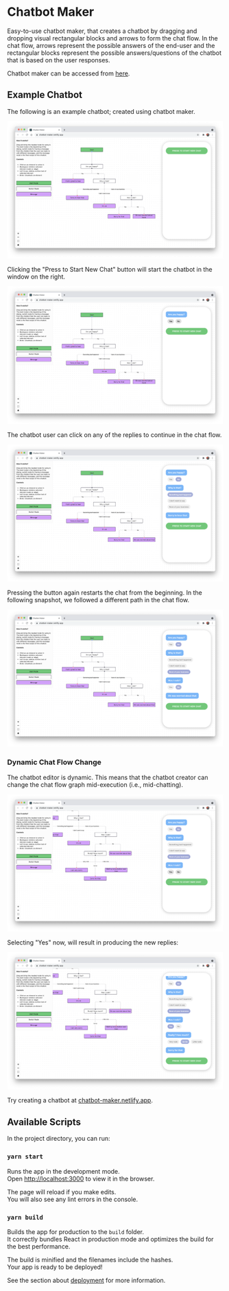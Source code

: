 # Chatbot Maker

Easy-to-use chatbot maker, that creates a chatbot by dragging and dropping visual rectangular blocks and arrows to form the chat flow. In the chat flow, arrows represent the possible answers of the end-user and the rectangular blocks represent the possible answers/questions of the chatbot that is based on the user responses.

Chatbot maker can be accessed from [here](https://chatbot-maker.netlify.app/).

## Example Chatbot

The following is an example chatbot; created using chatbot maker.

![](./screenshots/Program.png)

Clicking the "Press to Start New Chat" button will start the chatbot in the window on the right.

![](screenshots/StartOfExecution.png)

The chatbot user can click on any of the replies to continue in the chat flow.

![](screenshots/FirstPath.png)

Pressing the button again restarts the chat from the beginning. In the following snapshot, we followed a different path in the chat flow.

![](screenshots/SecondPath.png)

### Dynamic Chat Flow Change

The chatbot editor is dynamic. This means that the chatbot creator can change the chat flow graph mid-execution (i.e., mid-chatting).

![](screenshots/MidRunChange.png)

Selecting "Yes" now, will result in producing the new replies:

![](screenshots/ChangeExecution.png)

Try creating a chatbot at [chatbot-maker.netlify.app](https://chatbot-maker.netlify.app/).

## Available Scripts

In the project directory, you can run:

### `yarn start`

Runs the app in the development mode.\
Open [http://localhost:3000](http://localhost:3000) to view it in the browser.

The page will reload if you make edits.\
You will also see any lint errors in the console.

### `yarn build`

Builds the app for production to the `build` folder.\
It correctly bundles React in production mode and optimizes the build for the best performance.

The build is minified and the filenames include the hashes.\
Your app is ready to be deployed!

See the section about [deployment](https://facebook.github.io/create-react-app/docs/deployment) for more information.
